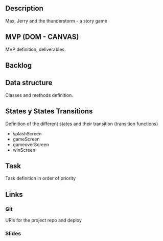 ## Description
Max, Jerry and the thunderstorm - a story game 

## MVP (DOM - CANVAS)
MVP definition, deliverables.


## Backlog


## Data structure
Classes and methods definition.


## States y States Transitions
Definition of the different states and their transition (transition functions)

- splashScreen
- gameScreen
- gameoverScreen
- winScreen


## Task
Task definition in order of priority


## Links



### Git
URls for the project repo and deploy



### Slides
